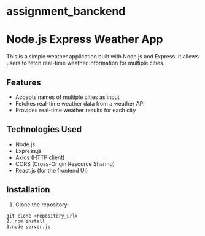 # assignment_banckend

# Node.js Express Weather App

This is a simple weather application built with Node.js and Express. It allows users to fetch real-time weather information for multiple cities.

## Features

- Accepts names of multiple cities as input
- Fetches real-time weather data from a weather API
- Provides real-time weather results for each city

## Technologies Used

- Node.js
- Express.js
- Axios (HTTP client)
- CORS (Cross-Origin Resource Sharing)
- React.js (for the frontend UI)

## Installation

1. Clone the repository:

```shell
git clone <repository_url>
2. npm install
3.node server.js

